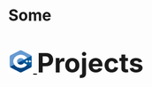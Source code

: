 # <Body>Some</Body>
# <Head><a href="https://www.w3schools.com/cpp/" target="_blank" rel="noreferrer"> <img src="https://raw.githubusercontent.com/devicons/devicon/master/icons/cplusplus/cplusplus-original.svg" alt="cplusplus" width="45" height="40"/> </a>  <font size="+4"> <B>Projects </B> </font> </Head>

